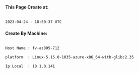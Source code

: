 
   
#### This Page Create at:

```bash

2023-04-24 - 18:50:37 UTC

```

#### Create By Machine:

```bash

Host Name : fv-az805-712

platform  : Linux-5.15.0-1035-azure-x86_64-with-glibc2.35

Ip Local  : 10.1.0.141

```

